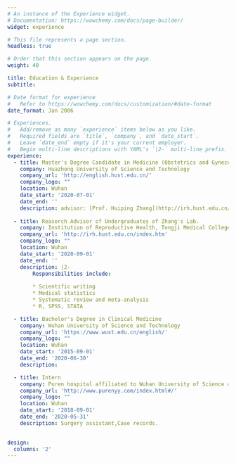 ```yaml
---
# An instance of the Experience widget.
# Documentation: https://wowchemy.com/docs/page-builder/
widget: experience

# This file represents a page section.
headless: true

# Order that this section appears on the page.
weight: 40

title: Education & Experience
subtitle: 

# Date format for experience
#   Refer to https://wowchemy.com/docs/customization/#date-format
date_format: Jan 2006

# Experiences.
#   Add/remove as many `experience` items below as you like.
#   Required fields are `title`, `company`, and `date_start`.
#   Leave `date_end` empty if it's your current employer.
#   Begin multi-line descriptions with YAML's `|2-` multi-line prefix.
experience:
  - title: Master's Degree Candidate in Medicine (Obstetrics and Gynecology)
    company: Huazhong University of Science and Technology
    company_url: 'http://english.hust.edu.cn/'
    company_logo: ""
    location: Wuhan
    date_start: '2020-07-01'
    date_end: ''
    description: advisor: [Prof. Huiping Zhang](http://irh.hust.edu.cn/info/1029/1211.htm)
    
  - title: Reaserch Advisor of Undergraduates of Zhang's Lab.
    company: Institution of Reproductive Health, Tongji Medical College, HUST
    company_url: 'http://irh.hust.edu.cn/index.htm'
    company_logo: ""
    location: Wuhan
    date_start: '2020-09-01'
    date_end: ''
    description: |2-
        Responsibilities include:
        
        * Scientific writing
        * Medical statistics
        * Systematic review and meta-analysis
        * R, SPSS, STATA

  - title: Bachelor's Degree in Clinical Medicine
    company: Wuhan University of Science and Technology
    company_url: 'https://www.wust.edu.cn/english/'
    company_logo: ""
    location: Wuhan
    date_start: '2015-09-01'
    date_end: '2020-06-30'
    description: 

  - title: Intern
    company: Puren hospital affiliated to Wuhan University of Science and Technology
    company_url: 'http://www.purenyy.com/index.html#/'
    company_logo: ""
    location: Wuhan
    date_start: '2018-09-01'
    date_end: '2020-05-31'
    description: Surgery assistant,Case records.
    

design:
  columns: '2'
---
```

